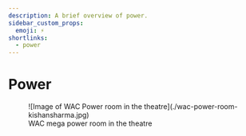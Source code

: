 ```yaml
---
description: A brief overview of power.
sidebar_custom_props:
  emoji: ⚡️
shortlinks:
  - power
---
```


# Power

<figure>
![Image of WAC Power room in the theatre](./wac-power-room-kishansharma.jpg)
<figcaption>WAC mega power room in the theatre</figcaption>
</figure>
